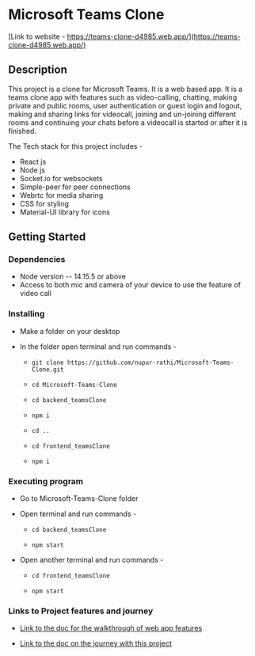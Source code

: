 # Microsoft Teams Clone

[Link to website - https://teams-clone-d4985.web.app/](https://teams-clone-d4985.web.app/)

## Description

This project is a clone for Microsoft Teams. It is a web based app.
It is a teams clone app with features such as video-calling, chatting, making private and public rooms, user authentication or guest login and logout, making and sharing links for videocall, joining and un-joining different rooms and continuing your chats before a videocall is started or after it is finished.

The Tech stack for this project includes -

* React js
* Node js
* Socket.io for websockets
* Simple-peer for peer connections
* Webrtc for media sharing 
* CSS for styling
* Material-UI library for icons

## Getting Started

### Dependencies

* Node version -- 14.15.5 or above
* Access to both mic and camera of your device to use the feature of video call

### Installing

* Make a folder on your desktop
* In the folder open terminal and run commands -

    *   ```
        git clone https://github.com/nupur-rathi/Microsoft-Teams-Clone.git
        ```
    *   ```
        cd Microsoft-Teams-Clone
        ```
    *   ```
        cd backend_teamsClone
        ```
    *   ```
        npm i
        ```
    *   ```
        cd ..
        ```
    *   ```
        cd frontend_teamsClone
        ```
    *   ```
        npm i
        ```


### Executing program

* Go to Microsoft-Teams-Clone folder
* Open terminal and run commands -

    *   ```
        cd backend_teamsClone
        ```
    *   ```
        npm start
        ```
* Open another terminal and run commands -

    *   ```
        cd frontend_teamsClone
        ```
    *   ```
        npm start
        ```

### Links to Project features and journey


* [Link to the doc for the walkthrough of web app features](https://github.com/nupur-rathi/Microsoft-Teams-Clone/blob/main/Microsoft%20Teams%20Clone%20Tour%20and%20Features.pdf)

* [Link to the doc on the journey with this project](https://docs.google.com/document/d/1upqePbh9QUWu2euEt1_Z7jT_7NJAxejmRFKwx2tbV8I/edit?usp=sharing)

